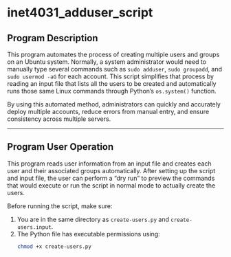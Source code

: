 # inet4031_adduser_script

## Program Description
This program automates the process of creating multiple users and groups on an Ubuntu system. Normally, a system administrator would need to manually type several commands such as `sudo adduser`, `sudo groupadd`, and `sudo usermod -aG` for each account. This script simplifies that process by reading an input file that lists all the users to be created and automatically runs those same Linux commands through Python’s `os.system()` function.

By using this automated method, administrators can quickly and accurately deploy multiple accounts, reduce errors from manual entry, and ensure consistency across multiple servers.

---

## Program User Operation
This program reads user information from an input file and creates each user and their associated groups automatically. After setting up the script and input file, the user can perform a “dry run” to preview the commands that would execute or run the script in normal mode to actually create the users.

Before running the script, make sure:
1. You are in the same directory as `create-users.py` and `create-users.input`.
2. The Python file has executable permissions using:
   ```bash
   chmod +x create-users.py
